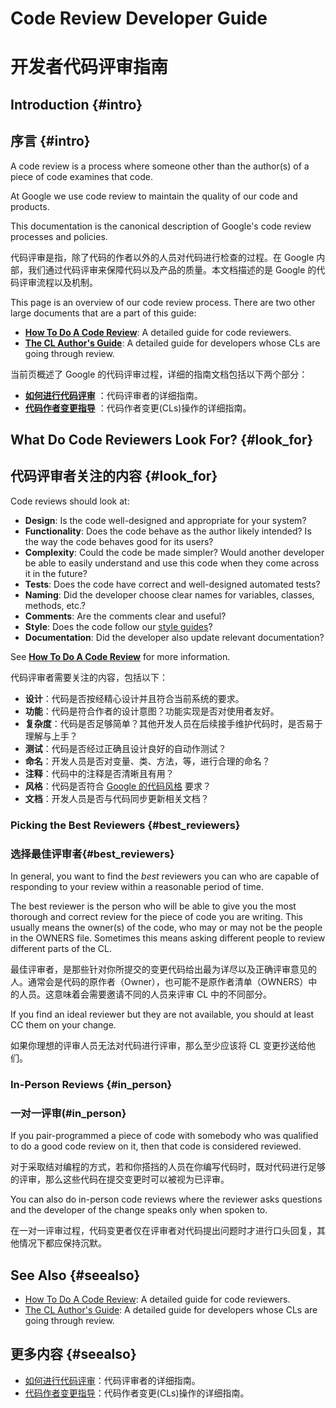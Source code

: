 # Code Review Developer Guide
# 开发者代码评审指南

## Introduction {#intro}

## 序言 {#intro}

A code review is a process where someone other than the author(s) of a piece of
code examines that code.

At Google we use code review to maintain the quality of our code and products.

This documentation is the canonical description of Google's code review
processes and policies.


代码评审是指，除了代码的作者以外的人员对代码进行检查的过程。在 Google 内部，我们通过代码评审来保障代码以及产品的质量。本文档描述的是 Google 的代码评审流程以及机制。


This page is an overview of our code review process. There are two other large
documents that are a part of this guide:

-   **[How To Do A Code Review](reviewer/)**: A detailed guide for code
    reviewers.
-   **[The CL Author's Guide](developer/)**: A detailed guide for developers
    whose CLs are going through review.
    
当前页概述了 Google 的代码评审过程，详细的指南文档包括以下两个部分：

- **[如何进行代码评审](reviewer)** ：代码评审者的详细指南。
- **[代码作者变更指导](developer/)** ：代码作者变更(CLs)操作的详细指南。

## What Do Code Reviewers Look For? {#look_for}

## 代码评审者关注的内容 {#look_for}

Code reviews should look at:

-   **Design**: Is the code well-designed and appropriate for your system?
-   **Functionality**: Does the code behave as the author likely intended? Is
    the way the code behaves good for its users?
-   **Complexity**: Could the code be made simpler? Would another developer be
    able to easily understand and use this code when they come across it in the
    future?
-   **Tests**: Does the code have correct and well-designed automated tests?
-   **Naming**: Did the developer choose clear names for variables, classes,
    methods, etc.?
-   **Comments**: Are the comments clear and useful?
-   **Style**: Does the code follow our
    [style guides](http://google.github.io/styleguide/)?
-   **Documentation**: Did the developer also update relevant documentation?

See **[How To Do A Code Review](reviewer/)** for more information.

代码评审者需要关注的内容，包括以下：

- **设计**：代码是否按经精心设计并且符合当前系统的要求。
- **功能**：代码是符合作者的设计意图？功能实现是否对使用者友好。
- **复杂度**：代码是否足够简单？其他开发人员在后续接手维护代码时，是否易于理解与上手？
- **测试**：代码是否经过正确且设计良好的自动作测试？
- **命名**：开发人员是否对变量、类、方法，等，进行合理的命名？
- **注释**：代码中的注释是否清晰且有用？
- **风格**：代码是否符合 [Google 的代码风格](http://google.github.io/styleguide/) 要求？
- **文档**：开发人员是否与代码同步更新相关文档？

### Picking the Best Reviewers {#best_reviewers}

### 选择最佳评审者{#best_reviewers}

In general, you want to find the *best* reviewers you can who are capable of
responding to your review within a reasonable period of time.

The best reviewer is the person who will be able to give you the most thorough
and correct review for the piece of code you are writing. This usually means the
owner(s) of the code, who may or may not be the people in the OWNERS file.
Sometimes this means asking different people to review different parts of the
CL.

最佳评审者，是那些针对你所提交的变更代码给出最为详尽以及正确评审意见的人。通常会是代码的原作者（Owner），也可能不是原作者清单（OWNERS）中的人员。这意味着会需要邀请不同的人员来评审 CL 中的不同部分。

If you find an ideal reviewer but they are not available, you should at least CC
them on your change.

如果你理想的评审人员无法对代码进行评审，那么至少应该将 CL 变更抄送给他们。

### In-Person Reviews {#in_person}

### 一对一评审(#in_person}

If you pair-programmed a piece of code with somebody who was qualified to do a
good code review on it, then that code is considered reviewed.

对于采取结对编程的方式，若和你搭挡的人员在你编写代码时，既对代码进行足够的评审，那么这些代码在提交变更时可以被视为已评审。

You can also do in-person code reviews where the reviewer asks questions and the
developer of the change speaks only when spoken to.

在一对一评审过程，代码变更者仅在评审者对代码提出问题时才进行口头回复，其他情况下都应保持沉默。

## See Also {#seealso}

-   [How To Do A Code Review](reviewer/): A detailed guide for code reviewers.
-   [The CL Author's Guide](developer/): A detailed guide for developers whose
    CLs are going through review.

## 更多内容 {#seealso}

- [如何进行代码评审](reviewer)：代码评审者的详细指南。
- [代码作者变更指导](developer/)：代码作者变更(CLs)操作的详细指南。


